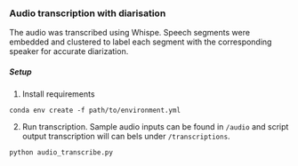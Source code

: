 ### Audio transcription with diarisation

The audio was transcribed using Whispe. Speech segments were embedded and clustered to label each segment with the corresponding speaker for accurate diarization. 

##### Setup
1. Install requirements
```
conda env create -f path/to/environment.yml
```

2. Run transcription. Sample audio inputs can be found in `/audio` and script output transcription will can bels under `/transcriptions`. 
```
python audio_transcribe.py
```